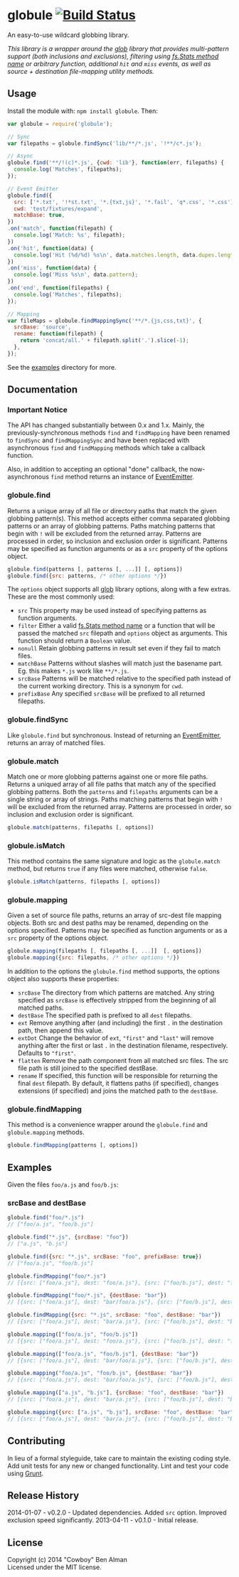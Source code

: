 # globule [![Build Status](https://secure.travis-ci.org/cowboy/node-globule.png?branch=master)](http://travis-ci.org/cowboy/node-globule)


An easy-to-use wildcard globbing library.

_This library is a wrapper around the [glob][] library that provides multi-pattern support (both inclusions and exclusions), filtering using [fs.Stats method name][] or arbitrary function, additional `hit` and `miss` events, as well as source + destination file-mapping utility methods._

## Usage

Install the module with: `npm install globule`. Then:

```js
var globule = require('globule');

// Sync
var filepaths = globule.findSync('lib/**/*.js', '!**/c*.js');

// Async
globule.find('**/!(c)*.js', {cwd: 'lib'}, function(err, filepaths) {
  console.log('Matches', filepaths);
});

// Event Emitter
globule.find({
  src: ['*.txt', '!*st.txt', '*.{txt,js}', '*.fail', 'q*.css', '*.css'],
  cwd: 'test/fixtures/expand',
  matchBase: true,
})
.on('match', function(filepath) {
  console.log('Match: %s', filepath);
})
.on('hit', function(data) {
  console.log('Hit (%d/%d) %s\n', data.matches.length, data.dupes.length, data.pattern);
})
.on('miss', function(data) {
  console.log('Miss %s\n', data.pattern);
})
.on('end', function(filepaths) {
  console.log('Matches', filepaths);
});

// Mapping
var fileMaps = globule.findMappingSync('**/*.{js,css,txt}', {
  srcBase: 'source',
  rename: function(filepath) {
    return 'concat/all.' + filepath.split('.').slice(-1);
  },
});
```

See the [examples](./examples) directory for more.

## Documentation

### Important Notice
The API has changed substantially between 0.x and 1.x. Mainly, the previously-synchronous methods `find` and `findMapping` have been renamed to `findSync` and `findMappingSync` and have been replaced with asynchronous `find` and `findMapping` methods which take a callback function.

Also, in addition to accepting an optional "done" callback, the now-asynchronous `find` method returns an instance of [EventEmitter][].

### globule.find
Returns a unique array of all file or directory paths that match the given globbing pattern(s). This method accepts either comma separated globbing patterns or an array of globbing patterns. Paths matching patterns that begin with `!` will be excluded from the returned array. Patterns are processed in order, so inclusion and exclusion order is significant. Patterns may be specified as function arguments or as a `src` property of the options object.

```js
globule.find(patterns [, patterns [, ...]] [, options])
globule.find({src: patterns, /* other options */})
```

The `options` object supports all [glob][] library options, along with a few extras. These are the most commonly used:

* `src` This property may be used instead of specifying patterns as function arguments.
* `filter` Either a valid [fs.Stats method name][] or a function that will be passed the matched `src` filepath and `options` object as arguments. This function should return a `Boolean` value.
* `nonull` Retain globbing patterns in result set even if they fail to match files.
* `matchBase` Patterns without slashes will match just the basename part. Eg. this makes `*.js` work like `**/*.js`.
* `srcBase` Patterns will be matched relative to the specified path instead of the current working directory. This is a synonym for `cwd`.
* `prefixBase` Any specified `srcBase` will be prefixed to all returned filepaths.

### globule.findSync
Like `globule.find` but synchronous. Instead of returning an [EventEmitter][], returns an array of matched files.

### globule.match
Match one or more globbing patterns against one or more file paths. Returns a uniqued array of all file paths that match any of the specified globbing patterns. Both the `patterns` and `filepaths` arguments can be a single string or array of strings. Paths matching patterns that begin with `!` will be excluded from the returned array. Patterns are processed in order, so inclusion and exclusion order is significant.

```js
globule.match(patterns, filepaths [, options])
```

### globule.isMatch
This method contains the same signature and logic as the `globule.match` method, but returns `true` if any files were matched, otherwise `false`.

```js
globule.isMatch(patterns, filepaths [, options])
```

### globule.mapping
Given a set of source file paths, returns an array of src-dest file mapping objects. Both src and dest paths may be renamed, depending on the options specified. Patterns may be specified as function arguments or as a `src` property of the options object.

```js
globule.mapping(filepaths [, filepaths [, ...]]  [, options])
globule.mapping({src: filepaths, /* other options */})
```

In addition to the options the `globule.find` method supports, the options object also supports these properties:

* `srcBase` The directory from which patterns are matched. Any string specified as `srcBase` is effectively stripped from the beginning of all matched paths.
* `destBase` The specified path is prefixed to all `dest` filepaths.
* `ext` Remove anything after (and including) the first `.` in the destination path, then append this value.
* `extDot` Change the behavior of `ext`, `"first"` and `"last"` will remove anything after the first or last `.` in the destination filename, respectively. Defaults to `"first"`.
* `flatten` Remove the path component from all matched src files. The src file path is still joined to the specified destBase.
* `rename` If specified, this function will be responsible for returning the final `dest` filepath. By default, it flattens paths (if specified), changes extensions (if specified) and joins the matched path to the `destBase`.

### globule.findMapping
This method is a convenience wrapper around the `globule.find` and `globule.mapping` methods.

```js
globule.findMapping(patterns [, options])
```


## Examples

Given the files `foo/a.js` and `foo/b.js`:

### srcBase and destBase

```js
globule.find("foo/*.js")
// ["foo/a.js", "foo/b.js"]

globule.find("*.js", {srcBase: "foo"})
// ["a.js", "b.js"]

globule.find({src: "*.js", srcBase: "foo", prefixBase: true})
// ["foo/a.js", "foo/b.js"]
```

```js
globule.findMapping("foo/*.js")
// [{src: ["foo/a.js"], dest: "foo/a.js"}, {src: ["foo/b.js"], dest: "foo/b.js"}]

globule.findMapping("foo/*.js", {destBase: "bar"})
// [{src: ["foo/a.js"], dest: "bar/foo/a.js"}, {src: ["foo/b.js"], dest: "bar/foo/b.js"}]

globule.findMapping({src: "*.js", srcBase: "foo", destBase: "bar"})
// [{src: ["foo/a.js"], dest: "bar/a.js"}, {src: ["foo/b.js"], dest: "bar/b.js"}]
```

```js
globule.mapping(["foo/a.js", "foo/b.js"])
// [{src: ["foo/a.js"], dest: "foo/a.js"}, {src: ["foo/b.js"], dest: "foo/b.js"}]

globule.mapping(["foo/a.js", "foo/b.js"], {destBase: "bar"})
// [{src: ["foo/a.js"], dest: "bar/foo/a.js"}, {src: ["foo/b.js"], dest: "bar/foo/b.js"}]

globule.mapping("foo/a.js", "foo/b.js", {destBase: "bar"})
// [{src: ["foo/a.js"], dest: "bar/foo/a.js"}, {src: ["foo/b.js"], dest: "bar/foo/b.js"}]

globule.mapping(["a.js", "b.js"], {srcBase: "foo", destBase: "bar"})
// [{src: ["foo/a.js"], dest: "bar/a.js"}, {src: ["foo/b.js"], dest: "bar/b.js"}]

globule.mapping({src: ["a.js", "b.js"], srcBase: "foo", destBase: "bar"})
// [{src: ["foo/a.js"], dest: "bar/a.js"}, {src: ["foo/b.js"], dest: "bar/b.js"}]
```

## Contributing
In lieu of a formal styleguide, take care to maintain the existing coding style. Add unit tests for any new or changed functionality. Lint and test your code using [Grunt](http://gruntjs.com/).

## Release History
2014-01-07 - v0.2.0 - Updated dependencies. Added `src` option. Improved exclusion speed significantly.
2013-04-11 - v0.1.0 - Initial release.

## License
Copyright (c) 2014 "Cowboy" Ben Alman  
Licensed under the MIT license.

[glob]: https://github.com/isaacs/node-glob
[EventEmitter]: http://nodejs.org/api/events.html#events_class_events_eventemitter
[fs.Stats method name]: http://nodejs.org/docs/latest/api/fs.html#fs_class_fs_stats
